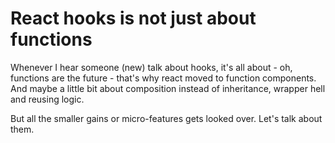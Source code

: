 # React hooks is not just about functions

Whenever I hear someone (new) talk about hooks, it's all about - oh, functions are the future - that's why react moved to function components. And maybe a little bit about composition instead of inheritance, wrapper hell and reusing logic.

But all the smaller gains or micro-features gets looked over. Let's talk about them.


<!--stackedit_data:
eyJoaXN0b3J5IjpbNzQxNDI2Mjc3LC0xNDgwNDMwMzYxLDEzMD
I4ODA4MjddfQ==
-->
